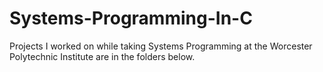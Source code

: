 # Systems-Programming-In-C
Projects I worked on while taking Systems Programming at the Worcester Polytechnic Institute are in the folders below.
